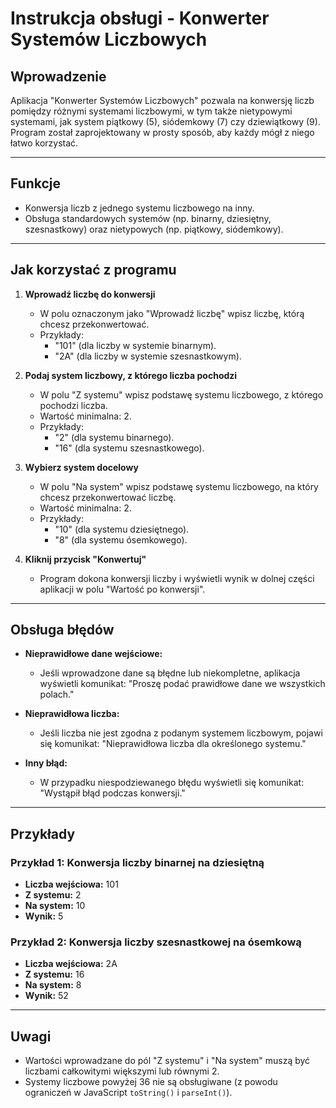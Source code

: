 # Instrukcja obsługi - Konwerter Systemów Liczbowych

## Wprowadzenie

Aplikacja "Konwerter Systemów Liczbowych" pozwala na konwersję liczb pomiędzy różnymi systemami liczbowymi, w tym także nietypowymi systemami, jak system piątkowy (5), siódemkowy (7) czy dziewiątkowy (9). Program został zaprojektowany w prosty sposób, aby każdy mógł z niego łatwo korzystać.

---

## Funkcje

- Konwersja liczb z jednego systemu liczbowego na inny.
- Obsługa standardowych systemów (np. binarny, dziesiętny, szesnastkowy) oraz nietypowych (np. piątkowy, siódemkowy).

---

## Jak korzystać z programu

1. **Wprowadź liczbę do konwersji**
   - W polu oznaczonym jako "Wprowadź liczbę" wpisz liczbę, którą chcesz przekonwertować.
   - Przykłady:
     - "101" (dla liczby w systemie binarnym).
     - "2A" (dla liczby w systemie szesnastkowym).

2. **Podaj system liczbowy, z którego liczba pochodzi**
   - W polu "Z systemu" wpisz podstawę systemu liczbowego, z którego pochodzi liczba.
   - Wartość minimalna: 2.
   - Przykłady:
     - "2" (dla systemu binarnego).
     - "16" (dla systemu szesnastkowego).

3. **Wybierz system docelowy**
   - W polu "Na system" wpisz podstawę systemu liczbowego, na który chcesz przekonwertować liczbę.
   - Wartość minimalna: 2.
   - Przykłady:
     - "10" (dla systemu dziesiętnego).
     - "8" (dla systemu ósemkowego).

4. **Kliknij przycisk "Konwertuj"**
   - Program dokona konwersji liczby i wyświetli wynik w dolnej części aplikacji w polu "Wartość po konwersji".

---

## Obsługa błędów

- **Nieprawidłowe dane wejściowe:**
  - Jeśli wprowadzone dane są błędne lub niekompletne, aplikacja wyświetli komunikat: "Proszę podać prawidłowe dane we wszystkich polach."

- **Nieprawidłowa liczba:**
  - Jeśli liczba nie jest zgodna z podanym systemem liczbowym, pojawi się komunikat: "Nieprawidłowa liczba dla określonego systemu."

- **Inny błąd:**
  - W przypadku niespodziewanego błędu wyświetli się komunikat: "Wystąpił błąd podczas konwersji."

---

## Przykłady

### Przykład 1: Konwersja liczby binarnej na dziesiętną
- **Liczba wejściowa:** 101
- **Z systemu:** 2
- **Na system:** 10
- **Wynik:** 5

### Przykład 2: Konwersja liczby szesnastkowej na ósemkową
- **Liczba wejściowa:** 2A
- **Z systemu:** 16
- **Na system:** 8
- **Wynik:** 52

---

## Uwagi

- Wartości wprowadzane do pól "Z systemu" i "Na system" muszą być liczbami całkowitymi większymi lub równymi 2.
- Systemy liczbowe powyżej 36 nie są obsługiwane (z powodu ograniczeń w JavaScript `toString()` i `parseInt()`).

